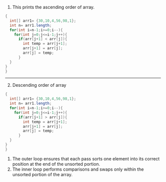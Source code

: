 1. This prints the ascending order of array.

```java
{
  int[] arr1= {30,10,4,56,98,1};
  int n= arr1.length;
  for(int i=n-1;i>=0;i--){
    for(int j=0;j<=i-1;j++){
      if(arr[j+1] < arr[j]){
        int temp = arr[j+1];
        arr[j+1] = arr[j];
        arr[j] = temp;
      }
  }
}
}
```
---
2. Descending order of array

```java
{
  int[] arr1= {30,10,4,56,98,1};
  int n= arr1.length;
  for(int i=n-1;i>=0;i--){
    for(int j=0;j<=i-1;j++){
      if(arr[j+1] > arr[j]){
        int temp = arr[j+1];
        arr[j+1] = arr[j];
        arr[j] = temp;
      }
  }
}
}
```

1. The outer loop ensures that each pass sorts one element into its correct position at the end of the unsorted portion.
2. The inner loop performs comparisons and swaps only within the unsorted portion of the array.